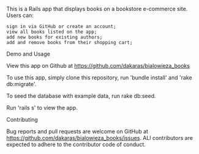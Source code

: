 This is a Rails app that displays books on a bookstore e-commerce site. 
Users can:

    sign in via GitHub or create an account;
    view all books listed on the app;
    add new books for existing authors;
    add and remove books from their shopping cart;

Demo and Usage

View this app on Github at https://github.com/dakaras/bialowieza_books


To use this app, simply clone this repository, run 'bundle install' and 'rake db:migrate'.

To seed the database with example data, run rake db:seed.

Run 'rails s' to view the app.

Contributing

Bug reports and pull requests are welcome on GitHub at https://github.com/dakaras/bialowieza_books/issues. ALl contributors are expected to adhere to the contributor code of conduct.

